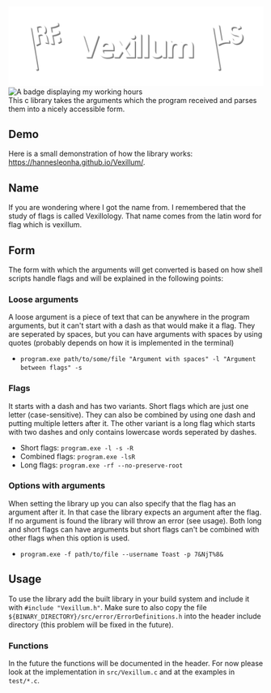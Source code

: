 <img alt="Text that says Vexillum and flags to the left and right of it." src="https://raw.githubusercontent.com/HannesLeonha/Vexillum/refs/heads/master/docs/assets/images/hero.svg">
<img alt="A badge displaying my working hours" src="https://hackatime-badge.hackclub.com/U092HP2LVNU/Vexillum"><br>
This c library takes the arguments which the program received and parses them into a nicely accessible form.

## Demo
Here is a small demonstration of how the library works: <a href="https://hannesleonha.github.io/Vexillum/">https://hannesleonha.github.io/Vexillum/</a>.

## Name
If you are wondering where I got the name from. I remembered that the study of flags is called Vexillology. That name comes from the latin word for flag which is vexillum.

## Form
The form with which the arguments will get converted is based on how shell scripts handle flags and will be explained in the following points:

### Loose arguments
A loose argument is a piece of text that can be anywhere in the program arguments, but it can't start with a dash as that would make it a flag. They are seperated by spaces, but you can have arguments with spaces by using quotes (probably depends on how it is implemented in the terminal)
 - `program.exe path/to/some/file "Argument with spaces" -l "Argument between flags" -s`

### Flags
It starts with a dash and has two variants. Short flags which are just one letter (case-sensitive). They can also be combined by using one dash and putting multiple letters after it. The other variant is a long flag which starts with two dashes and only contains lowercase words seperated by dashes.
 - Short flags: `program.exe -l -s -R`
 - Combined flags: `program.exe -lsR`
 - Long flags: `program.exe -rf --no-preserve-root`

### Options with arguments
When setting the library up you can also specify that the flag has an argument after it. In that case the library expects an argument after the flag. If no argument is found the library will throw an error (see usage). Both long and short flags can have arguments but short flags can't be combined with other flags when this option is used.
 - `program.exe -f path/to/file --username Toast -p 7&NjT%8&`

## Usage
To use the library add the built library in your build system and include it with `#include "Vexillum.h"`. Make sure to also copy the file `${BINARY_DIRECTORY}/src/error/ErrorDefinitions.h` into the header include directory (this problem will be fixed in the future).

### Functions
In the future the functions will be documented in the header. For now please look at the implementation in `src/Vexillum.c` and at the examples in `test/*.c`.
